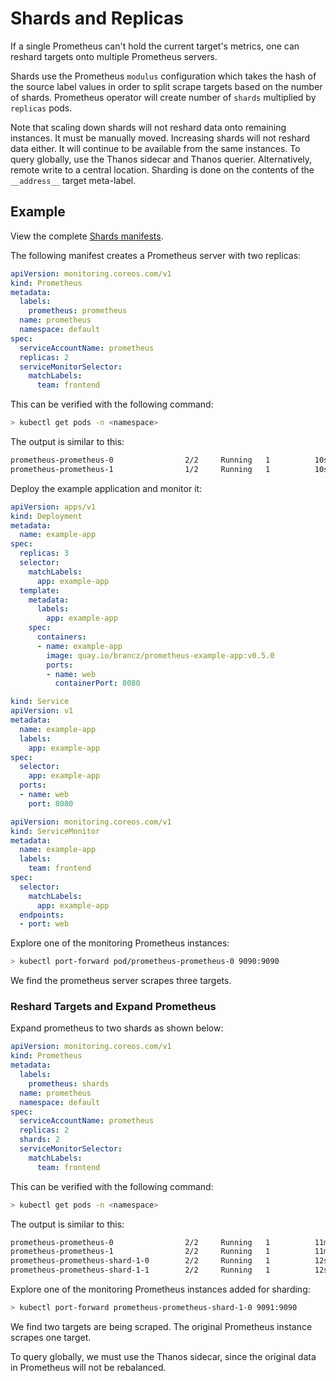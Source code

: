# Shards and Replicas

If a single Prometheus can't hold the current target's metrics, one can reshard targets onto multiple Prometheus servers.

Shards use the Prometheus `modulus` configuration which takes the hash of the source label values in order to split scrape
targets based on the number of shards. Prometheus operator will create number of `shards` multiplied by `replicas` pods.

Note that scaling down shards will not reshard data onto remaining instances. It must be manually moved. Increasing
shards will not reshard data either. It will continue to be available from the same instances.
To query globally, use the Thanos sidecar and Thanos querier. Alternatively, remote
write to a central location. Sharding is done on the contents of the `__address__` target meta-label.

## Example

View the complete [Shards manifests](../../example/shards).

The following manifest creates a Prometheus server with two replicas:

```yaml
apiVersion: monitoring.coreos.com/v1
kind: Prometheus
metadata:
  labels:
    prometheus: prometheus
  name: prometheus
  namespace: default
spec:
  serviceAccountName: prometheus
  replicas: 2
  serviceMonitorSelector:
    matchLabels:
      team: frontend

```

This can be verified with the following command:

```bash
> kubectl get pods -n <namespace>

```

The output is similar to this:

```bash
prometheus-prometheus-0                2/2     Running   1          10s
prometheus-prometheus-1                1/2     Running   1          10s

```

Deploy the example application and monitor it:

```yaml mdox-exec="cat example/shards/example-app-deployment.yaml"
apiVersion: apps/v1
kind: Deployment
metadata:
  name: example-app
spec:
  replicas: 3
  selector:
    matchLabels:
      app: example-app
  template:
    metadata:
      labels:
        app: example-app
    spec:
      containers:
      - name: example-app
        image: quay.io/brancz/prometheus-example-app:v0.5.0
        ports:
        - name: web
          containerPort: 8080

```

```yaml mdox-exec="cat example/shards/example-app-service.yaml"
kind: Service
apiVersion: v1
metadata:
  name: example-app
  labels:
    app: example-app
spec:
  selector:
    app: example-app
  ports:
  - name: web
    port: 8080

```

```yaml mdox-exec="cat example/shards/example-app-service-monitor.yaml"
apiVersion: monitoring.coreos.com/v1
kind: ServiceMonitor
metadata:
  name: example-app
  labels:
    team: frontend
spec:
  selector:
    matchLabels:
      app: example-app
  endpoints:
  - port: web

```

Explore one of the monitoring Prometheus instances:

```bash
> kubectl port-forward pod/prometheus-prometheus-0 9090:9090

```

We find the prometheus server scrapes three targets.

### Reshard Targets and Expand Prometheus

Expand prometheus to two shards as shown below:

```yaml mdox-exec="cat example/shards/prometheus.yaml"
apiVersion: monitoring.coreos.com/v1
kind: Prometheus
metadata:
  labels:
    prometheus: shards
  name: prometheus
  namespace: default
spec:
  serviceAccountName: prometheus
  replicas: 2
  shards: 2
  serviceMonitorSelector:
    matchLabels:
      team: frontend

```

This can be verified with the following command:

```bash
> kubectl get pods -n <namespace>

```

The output is similar to this:

```bash
prometheus-prometheus-0                2/2     Running   1          11m
prometheus-prometheus-1                2/2     Running   1          11m
prometheus-prometheus-shard-1-0        2/2     Running   1          12s
prometheus-prometheus-shard-1-1        2/2     Running   1          12s

```

Explore one of the monitoring Prometheus instances added for sharding:

```bash
> kubectl port-forward prometheus-prometheus-shard-1-0 9091:9090

```

We find two targets are being scraped. The original Prometheus instance scrapes one target.

To query globally, we must use the Thanos sidecar, since the original data in Prometheus will not be rebalanced.
